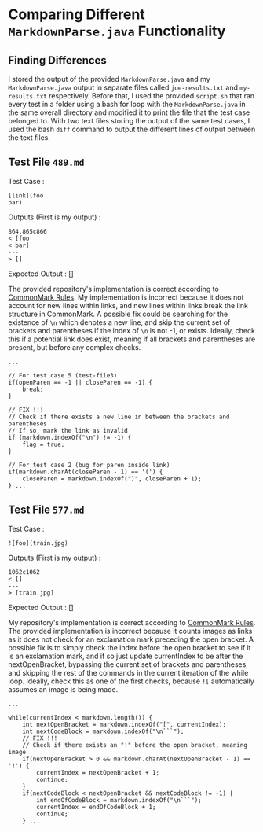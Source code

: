 # Comparing Different `MarkdownParse.java` Functionality

## Finding Differences

I stored the output of the provided `MarkdownParse.java` and my `MarkdownParse.java` output in separate files called `joe-results.txt` and `my-results.txt` respectively. Before that, I used the provided `script.sh` that ran every test in a folder using a bash for loop with the `MarkdownParse.java` in the same overall directory and modified it to print the file that the test case belonged to. With two text files storing the output of the same test cases, I used the bash `diff` command to output the different lines of output between the text files.

## Test File `489.md`

Test Case :

```
[link](foo
bar)
```

Outputs (First is my output) :

```
864,865c866
< [foo
< bar]
---
> []
```

Expected Output : []

The provided repository's implementation is correct according to [CommonMark Rules](https://spec.commonmark.org/dingus/). My implementation is incorrect because it does not account for new lines within links, and new lines within links break the link structure in CommonMark. A possible fix could be searching for the existence of `\n` which denotes a new line, and skip the current set of brackets and parentheses if the index of `\n` is not -1, or exists. Ideally, check this if a potential link does exist, meaning if all brackets and parentheses are present, but before any complex checks.

```
...

// For test case 5 (test-file3)
if(openParen == -1 || closeParen == -1) {
    break;
}

// FIX !!!
// Check if there exists a new line in between the brackets and parentheses
// If so, mark the link as invalid
if (markdown.indexOf("\n") != -1) {
    flag = true;
}

// For test case 2 (bug for paren inside link)
if(markdown.charAt(closeParen - 1) == '(') {
    closeParen = markdown.indexOf(")", closeParen + 1);
} ...
```

## Test File `577.md`

Test Case :

```
![foo](train.jpg)
```

Outputs (First is my output) :

```
1062c1062
< []
---
> [train.jpg]
```

Expected Output : []

My repository's implementation is correct according to [CommonMark Rules](https://spec.commonmark.org/dingus/). The provided implementation is incorrect because it counts images as links as it does not check for an exclamation mark preceding the open bracket. A possible fix is to simply check the index before the open bracket to see if it is an exclamation mark, and if so just update currentIndex to be after the nextOpenBracket, bypassing the current set of brackets and parentheses, and skipping the rest of the commands in the current iteration of the while loop. Ideally, check this as one of the first checks, because `![` automatically assumes an image is being made.

```
...

while(currentIndex < markdown.length()) {
    int nextOpenBracket = markdown.indexOf("[", currentIndex);
    int nextCodeBlock = markdown.indexOf("\n```");
    // FIX !!!
    // Check if there exists an "!" before the open bracket, meaning image
    if(nextOpenBracket > 0 && markdown.charAt(nextOpenBracket - 1) == '!') {
        currentIndex = nextOpenBracket + 1;
        continue;
    }
    if(nextCodeBlock < nextOpenBracket && nextCodeBlock != -1) {
        int endOfCodeBlock = markdown.indexOf("\n```");
        currentIndex = endOfCodeBlock + 1;
        continue;
    } ...
```